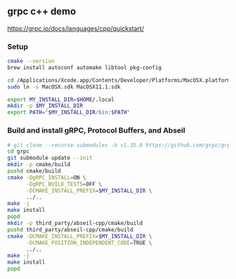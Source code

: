 ## grpc c++ demo

https://grpc.io/docs/languages/cpp/quickstart/

### Setup
```bash
cmake --version
brew install autoconf automake libtool pkg-config

cd /Applications/Xcode.app/Contents/Developer/Platforms/MacOSX.platform/Developer/SDKs
sudo ln -s MacOSX.sdk MacOSX11.1.sdk

export MY_INSTALL_DIR=$HOME/.local
mkdir -p $MY_INSTALL_DIR
export PATH="$MY_INSTALL_DIR/bin:$PATH"
```

### Build and install gRPC, Protocol Buffers, and Abseil 
```bash
# git clone --recurse-submodules -b v1.35.0 https://github.com/grpc/grpc
cd grpc
git submodule update --init
mkdir -p cmake/build
pushd cmake/build
cmake -DgRPC_INSTALL=ON \
      -DgRPC_BUILD_TESTS=OFF \
      -DCMAKE_INSTALL_PREFIX=$MY_INSTALL_DIR \
      ../..
make -j
make install
popd
mkdir -p third_party/abseil-cpp/cmake/build
pushd third_party/abseil-cpp/cmake/build
cmake -DCMAKE_INSTALL_PREFIX=$MY_INSTALL_DIR \
      -DCMAKE_POSITION_INDEPENDENT_CODE=TRUE \
      ../..      
make -j
make install
popd
```
